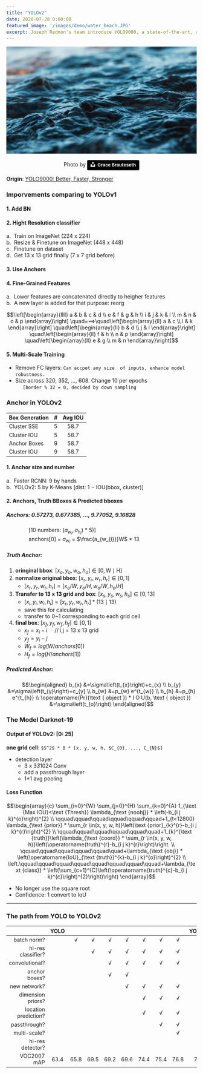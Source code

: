 ```yaml
---
title: "YOLOv2"
date: 2020-07-28 0:00:00
featured_image: '/images/demo/water_beach.JPG'
excerpt: Joseph Redmon's team introduce YOLO9000, a state-of-the-art, real-time object detection system that can detect over 9000 object categories.
---
```



<script src="https://cdn.mathjax.org/mathjax/latest/MathJax.js?config=TeX-AMS-MML_HTMLorMML" type="text/javascript"></script>
<script type="text/x-mathjax-config">
    MathJax.Hub.Config({
        showProcessingMessages: false,
        tex2jax: {
        skipTags: ['script', 'noscript', 'style', 'textarea', 'pre'],
        inlineMath: [['$','$']]
        }
    });
</script>

![image](/images/demo/water_beach.JPG)
<center>Photo by <a style="background-color:black;color:white;text-decoration:none;padding:4px 6px;font-family:-apple-system, BlinkMacSystemFont, &quot;San Francisco&quot;, &quot;Helvetica Neue&quot;, Helvetica, Ubuntu, Roboto, Noto, &quot;Segoe UI&quot;, Arial, sans-serif;font-size:12px;font-weight:bold;line-height:1.2;display:inline-block;border-radius:3px" href="https://unsplash.com/photos/1R0hB9WWVvQ" target="_blank" rel="noopener noreferrer" title="Download free do whatever you want high-resolution photos from Grace Brauteseth"><span style="display:inline-block;padding:2px 3px"><svg xmlns="http://www.w3.org/2000/svg" style="height:12px;width:auto;position:relative;vertical-align:middle;top:-2px;fill:white" viewBox="0 0 32 32"><title>unsplash-logo</title><path d="M10 9V0h12v9H10zm12 5h10v18H0V14h10v9h12v-9z"></path></svg></span><span style="display:inline-block;padding:2px 3px">Grace Brauteseth</span></a></center>

**Origin**: [YOLO9000: Better, Faster, Stronger](https://arxiv.org/pdf/1612.08242.pdf)

### Imporvements comparing to YOLOv1
#### 1. Add BN
#### 2. Hight Resolution classifier
a. &nbsp;Train on ImageNet (224 x 224)<br>
b. &nbsp;Resize & Finetune on ImageNet (448 x 448)<br>
c. &nbsp;Finetune on dataset<br>
d. &nbsp;Get 13 x 13 grid finally (7 x 7 grid before)
#### 3. Use Anchors
#### 4. Fine-Grained Features
a. &nbsp;Lower features are concatenated directly to heigher features<br>
b. &nbsp;A new layer is added for that purpose: reorg<br>

$$\left[\begin{array}{llll}
a & b & c & d \\
e & f & g & h \\
i & j & k & l \\
m & n & o & p
\end{array}\right] \quad===>\quad\left[\begin{array}{ll}
a & c \\
i & k
\end{array}\right] \quad\left[\begin{array}{ll}
b & d \\
j & l
\end{array}\right] \quad\left[\begin{array}{ll}
f & h \\
n & p
\end{array}\right] \quad\left[\begin{array}{ll}
e & g \\
m & n
\end{array}\right]$$

#### 5. Multi-Scale Training
* Remove FC layers: `Can accpet any size  of inputs, enhance model robustness.`
* Size across 320, 352, ..., 608. Change 10 per epochs<br>
&nbsp;&nbsp;&nbsp;&nbsp;&nbsp;`[border % 32 = 0, decided by down sampling`

### Anchor in YOLOv2

| Box Generation | # | Avg IOU |
|----------------|:-:|:-------:|
| Cluster SSE    | 5 | 58.7    |
| Cluster IOU    | 5 | 58.7    |
| Anchor Boxes   | 9 | 58.7    |
| Cluster IOU    | 9 | 58.7    |

#### 1. Anchor size and number
a. &nbsp;Faster RCNN: 9 by hands<br>
b. &nbsp;YOLOv2: 5 by K-Means [dist:  1 − IOU(bbox, cluster)]

#### 2. Anchors, Truth BBoxes & Predicted bboxes
##### Anchors: 0.57273, 0.677385, ..., 9.77052, 9.16828<br>
&nbsp;&nbsp;&nbsp;&nbsp;&nbsp;&nbsp;&nbsp;&nbsp;&nbsp;&nbsp;&nbsp;&nbsp;&nbsp;&nbsp;&nbsp;[10 numbers: ($a_{w_{i}}, a_{h_{i}}$) * 5)]<br>
&nbsp;&nbsp;&nbsp;&nbsp;&nbsp;&nbsp;&nbsp;&nbsp;&nbsp;&nbsp;&nbsp;&nbsp;&nbsp;&nbsp;&nbsp;anchors[0] = $a_{w_{i}}$ = $\frac{a_{w_{i}}}W$ * 13
##### Truth Anchor:
1. **oringinal bbox**: $\left[x_{o}, y_{o}, w_{o}, h_{o}\right] \in[0, \mathrm{W} \mid \mathrm{H}]$
2. **normalize original bbox**: $[x_{r}, y_{r}, w_{r}, h_{r}]\in[0, 1]$
    - $[x_{r}, y_{r}, w_{r}, h_{r}] = [x_{o}/W, y_{o}/H, w_{o}/W, h_{o}/H]$
3. **Transfer to 13 x 13 grid and box**: $[x_{s}, y_{s}, w_{s}, h_{s}]\in[0, 13]$
    - $\left[x_{i}, y_{i}, w_{i}, h_{i}\right]=\left[x_{r}, y_{r}, w_{r}, h_{r}\right] * (13 \mid 13)$
    - save this for calculating
    - transfer to 0~1 corresponding to each grid cell
4. **final box**: $[x_{f}, y_{f}, w_{f}, h_{f}]\in[0, 1]$
    - $x_{f} = x_{i} - i$ &nbsp;&nbsp;&nbsp;&nbsp;// i,j = 13 x 13 grid
    - $y_{f} = y_{i} - j$
    - $W_{f} = log(W/anchors[0])$
    - $H_{f} = log(H/anchors[1])$

##### Predicted Anchor:
$$\begin{aligned} b_{x} &=\sigma\left(t_{x}\right)+c_{x} \\ b_{y} &=\sigma\left(t_{y}\right)+c_{y} \\ b_{w} &=p_{w} e^{t_{w}} \\ b_{h} &=p_{h} e^{t_{h}} \\ \operatorname{Pr}(\text { object }) * I O U(b, \text { object }) &=\sigma\left(t_{o}\right) \end{aligned}$$

### The Model Darknet-19
#### Output of YOLOv2: [0: 25]
**one grid cell**: `$S^2$ * B * [x, y, w, h, $C_{0}, ..., C_{N}$]`
* detection layer
    * 3 x 3*3*1024 Conv
    * add a passthrough layer
    * 1*1 avg pooling

#### Loss Function

$$\begin{array}{c}
\sum_{i=0}^{W} \sum_{j=0}^{H} \sum_{k=0}^{A} 1_{\text {Max IOU}<\text {Thresh}} \lambda_{\text {noobj}} * \left(-b_{i j k}^{o}\right)^{2} \\
\qquad\qquad\qquad\qquad\qquad\qquad+1_{t<12800} \lambda_{\text {prior}} * \sum_{r \in(x, y, w, h)}\left(\text {prior}_{k}^{r}-b_{i j k}^{r}\right)^{2} \\
\qquad\qquad\qquad\qquad\qquad\quad+1_{k}^{\text {truth}}\left(\lambda_{\text {coord}} * \sum_{r \in(x, y, w, h)}\left(\operatorname{truth}^{r}-b_{i j k}^{r}\right)\right. \\
\qquad\qquad\qquad\qquad\qquad\quad+\lambda_{\text {obj}} * \left(\operatorname{IoU}_{\text {truth}}^{k}-b_{i j k}^{o}\right)^{2} \\
\left.\qquad\qquad\qquad\qquad\qquad\qquad\qquad\qquad+\lambda_{\text {class}} * \left(\sum_{c=1}^{C}\left(\operatorname{truth}^{c}-b_{i j k}^{c}\right)^{2}\right)\right)
\end{array}$$

* No longer use the square root
* Confidence: 1 convert to IoU

---

### The path from YOLO to YOLOv2

|                    |YOLO|    |    |    |    |    |    |    |YOLOv2|
|-------------------:|:--:|:--:|:--:|:--:|:--:|:--:|:--:|:--:|:----:|
|batch norm?         |    | √  | √  | √  | √  | √  | √  | √  |  √   |
|hi-res classifier?  |    |    | √  | √  | √  | √  | √  | √  |  √   |
|convolutional?      |    |    |    | √  | √  | √  | √  | √  |  √   |
|anchor boxes?       |    |    |    | √  | √  |    |    |    |      |
|new network?        |    |    |    |    | √  | √  | √  | √  |  √   |
|dimension priors?   |    |    |    |    |    | √  | √  | √  |  √   |
|location prediction?|    |    |    |    |    | √  | √  | √  |  √   |
|passthrough?        |    |    |    |    |    |    | √  | √  |  √   |
|multi-scale?        |    |    |    |    |    |    |    | √  |  √   |
|hi-res detector?    |    |    |    |    |    |    |    |    |  √   |
|VOC2007 mAP         |63.4|65.8|69.5|69.2|69.6|74.4|75.4|76.8| 78.6 |
